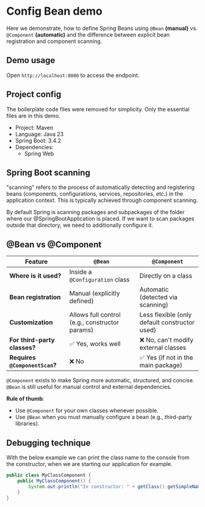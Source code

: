 # Config Bean demo

Here we demonstrate, how to define Spring Beans using `@Bean` **(manual)** vs. `@Component` **(automatic)** and the difference between explicit bean registration and component scanning.

## Demo usage

Open `http://localhost:8080` to access the endpoint.

## Project config

The boilerplate code files were removed for simplicity. Only the essential files are in this demo.

- Project: Maven
- Language: Java 23
- Spring Boot: 3.4.2
- Dependencies:
  - Spring Web

## Spring Boot scanning

"scanning" refers to the process of automatically detecting and registering beans (components, configurations, services, repositories, etc.) in the application context. This is typically achieved through component scanning.

By default Spring is scanning packages and subpackages of the folder where our @SpringBootApplication is placed. If we want to scan packages outside that directory, we need to additionally configure it.

## @Bean vs @Component

| Feature                        | `@Bean`                                        | `@Component`                                  |
| ------------------------------ | ---------------------------------------------- | --------------------------------------------- |
| **Where is it used?**          | Inside a `@Configuration` class                | Directly on a class                           |
| **Bean registration**          | Manual (explicitly defined)                    | Automatic (detected via scanning)             |
| **Customization**              | Allows full control (e.g., constructor params) | Less flexible (only default constructor used) |
| **For third-party classes?**   | ✅ Yes, works well                             | ❌ No, can't modify external classes          |
| **Requires `@ComponentScan`?** | ❌ No                                          | ✅ Yes (if not in the main package)           |

`@Component` exists to make Spring more automatic, structured, and concise.
`@Bean` is still useful for manual control and external dependencies.

**Rule of thumb**:

- Use `@Component` for your own classes whenever possible.
- Use `@Bean` when you must manually configure a bean (e.g., third-party libraries).

## Debugging technique

With the below example we can print the class name to the console from the constructor, when we are starting our application for example.

```java
public class MyClassComponent {
    public MyClassComponent() {
        System.out.println("In constructor: " + getClass().getSimpleName());
    }
}
```
